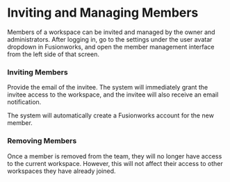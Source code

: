 # Inviting and Managing Members

Members of a workspace can be invited and managed by the owner and administrators. After logging in, go to the settings under the user avatar dropdown in Fusionworks, and open the member management interface from the left side of that screen.

### Inviting Members

Provide the email of the invitee. The system will immediately grant the invitee access to the workspace, and the invitee will also receive an email notification.

The system will automatically create a Fusionworks account for the new member.

### Removing Members

Once a member is removed from the team, they will no longer have access to the current workspace. However, this will not affect their access to other workspaces they have already joined.